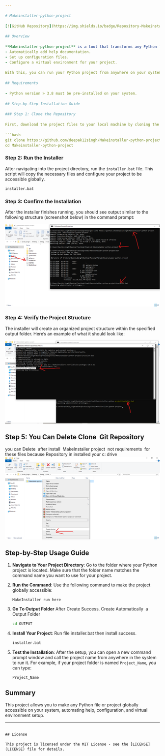 ```yaml
---

# Makeinstaller-python-project

[![GitHub Repository](https://img.shields.io/badge/Repository-Makeinstaller--python--project-blue)](https://github.com/deepak12singh/Makeinstaller-python-project)

## Overview

**Makeinstaller-python-project** is a tool that transforms any Python file or Python project into a globally accessible command on your system. This installer script will:
- Automatically add help documentation.
- Set up configuration files.
- Configure a virtual environment for your project.

With this, you can run your Python project from anywhere on your system simply by calling its name in the command prompt.

## Requirements

- Python version > 3.8 must be pre-installed on your system.

## Step-by-Step Installation Guide

### Step 1: Clone the Repository

First, download the project files to your local machine by cloning the repository.

```bash
git clone https://github.com/deepak12singh/Makeinstaller-python-project
cd Makeinstaller-python-project
```

### Step 2: Run the Installer

After navigating into the project directory, run the `installer.bat` file. This script will copy the necessary files and configure your project to be accessible globally.

```bash
installer.bat
```

### Step 3: Confirm the Installation

After the installer finishes running, you should see output similar to the following structure (screenshot below) in the command prompt:

![Installation Process Screenshot](https://github.com/deepak12singh/Makeinstaller-python-project/blob/main/Screenshot/step%201.png)

### Step 4: Verify the Project Structure

The installer will create an organized project structure within the specified output folder. Here’s an example of what it should look like:

![Project Structure Screenshot](https://github.com/deepak12singh/Makeinstaller-python-project/blob/main/Screenshot/Step%202.png)

## Step 5: You Can Delete Clone  Git Repository 
 you can Delete  after install  MakeInstaller project  not requirements  for these files because Repository in installed your c: drive  
![Project Structure Screenshot](https://github.com/deepak12singh/Makeinstaller-python-project/blob/main/Screenshot/Screenshot%202024-11-13%20011158.png)
## Step-by-Step Usage Guide

1. **Navigate to Your Project Directory**: Go to the folder where your Python project is located. Make sure that the folder name matches the command name you want to use for your project.

2. **Run the Command**: Use the following command to make the project globally accessible:

   ```bash
   MakeInstaller run here
   ```

3. **Go To Output Folder**  After Create Success. Create Automatically  a Output Folder
   ```bash
   cd OUTPUT
   ```
   
3. **Install Your Project**: Run file installer.bat then install success.
    ```bash
   installer.bat
   ```

4. **Test the Installation**: After the setup, you can open a new command prompt window and call the project name from anywhere in the system to run it. For example, if your project folder is named `Project_Name`, you can type:

   ```bash
   Project_Name
   ```

## Summary

This project allows you to make any Python file or project globally accessible on your system, automating help, configuration, and virtual environment setup.

---
```

## License

This project is licensed under the MIT License - see the [LICENSE](LICENSE) file for details.
